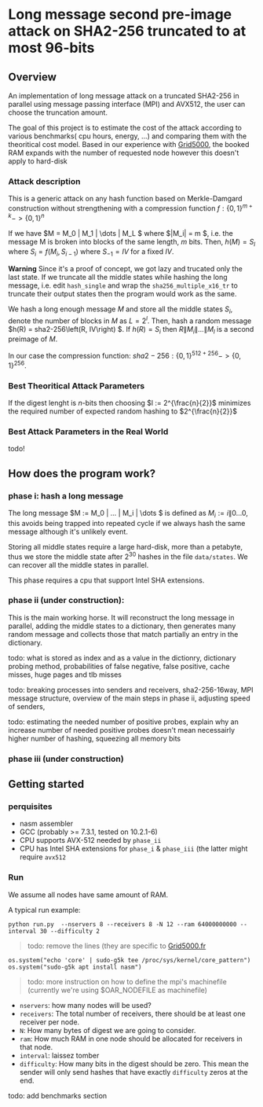 # Long message second pre-image attack on SHA2-256 truncated to at most 96-bits


## Overview

An implementation of long message attack on a truncated SHA2-256 in parallel using message passing interface (MPI) and AVX512, the user can choose the truncation amount.


The goal of this project is to estimate the cost of the attack according to various benchmarks( cpu hours, energy, ...) and comparing them with the theoritical cost model. Based in our experience with [Grid5000](https://grid5000.fr), the booked RAM expands with the number of requested node however this doesn't apply to hard-disk

### Attack description 

 
This is a generic attack on any hash function based on Merkle-Damgard construction without strengthening with a compression function $f:\{0, 1\}^{m+k} -> \{0, 1\}^n$

If we have $M = M_0 \| M_1 \| \dots \| M_L $ where $|M_i| = m $, i.e. the message M is broken into blocks of the same length, $m$ bits. Then, $h(M) = S_l$ where $S_i = f(M_i, S_{i-1})$ where $S_{-1} = IV$  for a fixed $IV$.


**Warning** Since it's a proof of concept, we got lazy and trucated only the last state. If we truncate all the middle states while hashing the long message, i.e. edit `hash_single` and wrap the `sha256_multiple_x16_tr` to truncate their output states then the program would work as the same.


We hash a long enough message $M$ and store all the middle states $S_i$, denote the number of blocks in $M$ as $L = 2^{l}$. Then, hash a random message $h(R) = sha2-256\left(R, IV\right) $. If $h(R) = S_i$ then $R\| M_i \| \dots \| M_l$ is a second preimage of $M$.

In our case the compression function: $sha2-256: \{0, 1\}^{512 + 256} -> \{0, 1\}^{256}$.

### Best Theoritical Attack Parameters
If the digest lenght is $n$-bits then choosing $l := 2^{\frac{n}{2}}$ minimizes the required number of expected random hashing to $2^{\frac{n}{2}}$

### Best Attack Parameters in the Real World
todo!


## How does the program work?


### phase i: hash a long message
The long message $M := M_0 \| ... \| M_i \| \dots $ is defined as $M_i := i \| 0 \dots 0$, this avoids being trapped into repeated cycle if we always hash the same message although it's unlikely event.

Storing all middle states require a large hard-disk, more than a petabyte, thus we store the middle state after $2^{30}$ hashes in the file `data/states`. We can recover all the middle states in parallel.

This phase requires a cpu that support Intel SHA extensions.


### phase ii (under construction): 
This is the main working horse. It will reconstruct the long message in parallel, adding the middle states to a dictionary, then generates many random message and collects those that match partially an entry in the dictionary.

todo: what is stored as index and as a value in the dictionry, dictionary probing method, probabilities of false negative, false positive, cache misses, huge pages and tlb misses

todo: breaking processes into senders and receivers, sha2-256-16way, MPI message structure, overview of the main steps in phase ii, adjusting speed of senders, 

todo: estimating the needed number of positive probes, explain why an increase number of needed positive probes doesn't mean necessairly higher number of hashing, squeezing all memory bits


### phase iii (under construction)


## Getting started

### perquisites

- nasm assembler
- GCC (probably >= 7.3.1, tested on 10.2.1-6)
- CPU supports AVX-512 needed by `phase_ii`
- CPU has Intel SHA extensions for `phase_i` & `phase_iii` (the latter might require `avx512`

### Run
We assume all nodes have same amount of RAM. 

A typical run example:

```
python run.py  --nservers 8 --receivers 8 -N 12 --ram 64000000000 --interval 30 --difficulty 2
```

> todo: remove the lines (they are specific to [Grid5000.fr](https://www.grid5000.fr/w/Grid5000:Home)
```
os.system("echo 'core' | sudo-g5k tee /proc/sys/kernel/core_pattern")
os.system("sudo-g5k apt install nasm")
```
> todo: more instruction on how to define the mpi's machinefile (currently we're using $OAR_NODEFILE as machinefile)

- `nservers`: how many nodes will be used?
- `receivers`: The total number of receivers, there should be at least one receiver per node. 
- `N`: How many bytes of digest we are going to consider.
- `ram`: How much RAM in one node should be allocated for receivers in that node.
- `interval`: laissez tomber
- `difficulty`: How many bits in the digest should be zero. This mean the sender will only send hashes that have exactly `difficulty` zeros at the end.



todo: add benchmarks section
